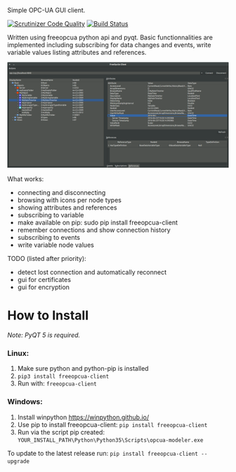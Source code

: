 Simple OPC-UA GUI client.

[![Scrutinizer Code Quality](https://scrutinizer-ci.com/g/FreeOpcUa/opcua-client-gui/badges/quality-score.png?b=master)](https://scrutinizer-ci.com/g/FreeOpcUa/opcua-client-gui/?branch=master)
[![Build Status](https://travis-ci.org/FreeOpcUa/opcua-client-gui.svg?branch=master)](https://travis-ci.org/FreeOpcUa/opcua-client-gui)

Written using freeopcua python api and pyqt. Basic functionnalities are implemented including subscribing for data changes and events, write variable values listing attributes and references.


![Screenshot](/screenshot.png?raw=true "Screenshot")

What works:
* connecting and disconnecting
* browsing with icons per node types
* showing attributes and references
* subscribing to variable
* make available on pip: sudo pip install freeopcua-client
* remember connections and show connection history
* subscribing to events
* write variable node values

TODO (listed after priority):

* detect lost connection and automatically reconnect 
* gui for certificates
* gui for encryption 

# How to Install  

*Note: PyQT 5 is required.*

### Linux:

1. Make sure python and python-pip is installed  
2. `pip3 install freeopcua-client`  
4. Run with: `freeopcua-client`  
  
### Windows:  

1. Install winpython https://winpython.github.io/  
3. Use pip to install freeopcua-client: `pip install freeopcua-client`  
4. Run via the script pip created: `YOUR_INSTALL_PATH\Python\Python35\Scripts\opcua-modeler.exe`  

To update to the latest release run: `pip install freeopcua-client --upgrade`

